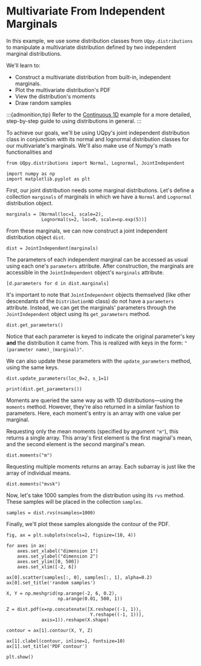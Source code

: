 # Multivariate From Independent Marginals

In this example, we use some distribution classes from `UQpy.distributions` to manipulate a multivariate distribution defined by two independent marginal distributions.

We'll learn to:

- Construct a multivariate distribution from built-in, independent marginals.
- Plot the multivariate distribution's PDF
- View the distribution's moments
- Draw random samples

:::{admonition,tip}
Refer to the [Continuous 1D](./continuous_1d.md) example for a more detailed, step-by-step guide to using distributions in general.
:::

To achieve our goals, we'll be using UQpy's joint independent distribution class in conjunction with its normal and lognormal distribution classes for our multivariate's marginals. We'll also make use of Numpy's math functionalities and 

```{code-cell} ipython3
from UQpy.distributions import Normal, Lognormal, JointIndependent

import numpy as np
import matplotlib.pyplot as plt
```

First, our joint distribution needs some marginal distributions. Let's define a collection `marginals` of marginals in which we have a `Normal` and `Lognormal` distribution object.

```{code-cell} ipython3
marginals = [Normal(loc=1, scale=2),
             Lognormal(s=2, loc=0, scale=np.exp(5))]
```

From these marginals, we can now construct a joint independent distribution object `dist`.

```{code-cell} ipython3
dist = JointIndependent(marginals)
```

The parameters of each independent marginal can be accessed as usual using each one's `parameters` attribute. After construction, the marginals are accessible in the `JointIndependent` object's `marginals` attribute.

```{code-cell} ipython3
[d.parameters for d in dist.marginals]
```

It's important to note that `JointIndependent` objects themselved (like other descendants of the `DistributionND` class) do not have a `parameters` attribute. Instead, we can get the marginals' parameters through the `JointIndependent` object using its `get_parameters` method.

```{code-cell} ipython3
dist.get_parameters()
```

Notice that each parameter is keyed to indicate the original parameter's key **and** the distribution it came from. This is realized with keys in the form: `"(parameter name)_(marginal)"`.

We can also update these parameters with the `update_parameters` method, using the same keys.

```{code-cell} ipython3
dist.update_parameters(loc_0=2, s_1=1)

print(dist.get_parameters())
```

Moments are queried the same way as with 1D distributions—using the `moments` method. However, they're also returned in a similar fashion to parameters. Here, each moment's entry is an array with one value per marginal.

Requesting only the mean moments (specified by argument `"m"`), this returns a single array. This array's first element is the first maginal's mean, and the second element is the second marginal's mean.

```{code-cell} ipython3
dist.moments("m")
```

Requesting multiple moments returns an array. Each subarray is just like the array of individual means.

```{code-cell} ipython3
dist.moments("mvsk")
```

Now, let's take 1000 samples from the distribution using its `rvs` method. These samples will be placed in the collection `samples`.

```{code-cell} ipython3
samples = dist.rvs(nsamples=1000)
```

Finally, we'll plot these samples alongside the contour of the PDF.

```{code-cell} ipython3
fig, ax = plt.subplots(ncols=2, figsize=(10, 4))

for axes in ax:
    axes.set_xlabel("dimension 1")
    axes.set_ylabel("dimension 2")
    axes.set_ylim([0, 500])
    axes.set_xlim([-2, 6])

ax[0].scatter(samples[:, 0], samples[:, 1], alpha=0.2)
ax[0].set_title('random samples')

X, Y = np.meshgrid(np.arange(-2, 6, 0.2),
                   np.arange(0.01, 500, 1))

Z = dist.pdf(x=np.concatenate([X.reshape((-1, 1)),
                               Y.reshape((-1, 1))],
             axis=1)).reshape(X.shape)

contour = ax[1].contour(X, Y, Z)

ax[1].clabel(contour, inline=1, fontsize=10)
ax[1].set_title('PDF contour')

plt.show()
```
